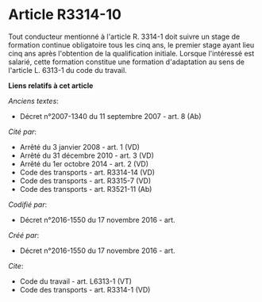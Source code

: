 # Article R3314-10

Tout conducteur mentionné à l'article R. 3314-1 doit suivre un stage de formation continue obligatoire tous les cinq ans, le
premier stage ayant lieu cinq ans après l'obtention de la qualification initiale. Lorsque l'intéressé est salarié, cette
formation constitue une formation d'adaptation au sens de l'article L. 6313-1 du code du travail.

**Liens relatifs à cet article**

_Anciens textes_:

  - Décret n°2007-1340 du 11 septembre 2007 - art. 8 (Ab)

_Cité par_:

  - Arrêté du 3 janvier 2008 - art. 1 (VD)
  - Arrêté du 31 décembre 2010 - art. 3 (VD)
  - Arrêté du 1er octobre 2014 - art. 2 (VD)
  - Code des transports - art. R3314-14 (VD)
  - Code des transports - art. R3315-7 (VD)
  - Code des transports - art. R3521-11 (Ab)

_Codifié par_:

  - Décret n°2016-1550 du 17 novembre 2016 - art.

_Créé par_:

  - Décret n°2016-1550 du 17 novembre 2016 - art.

_Cite_:

  - Code du travail - art. L6313-1 (VT)
  - Code des transports - art. R3314-1 (VD)
